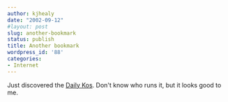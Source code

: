 ```yaml
---
author: kjhealy
date: "2002-09-12"
#layout: post
slug: another-bookmark
status: publish
title: Another bookmark
wordpress_id: '88'
categories:
- Internet
---
```


Just discovered the [Daily Kos](http://www.fishyshark.com/). Don't know who runs it, but it looks good to me.
